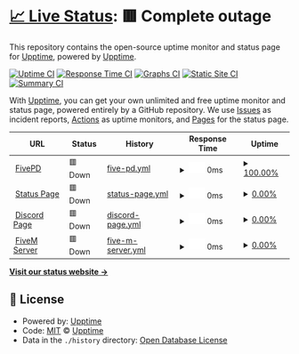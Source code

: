 # [📈 Live Status](https://status.fivepdcommunity.com): <!--live status--> **🟥 Complete outage**

This repository contains the open-source uptime monitor and status page for [Upptime](https://upptime.js.org), powered by [Upptime](https://github.com/upptime/upptime).

[![Uptime CI](https://github.com/upptime/upptime/workflows/Uptime%20CI/badge.svg)](https://github.com/upptime/upptime/actions?query=workflow%3A%22Uptime+CI%22)
[![Response Time CI](https://github.com/upptime/upptime/workflows/Response%20Time%20CI/badge.svg)](https://github.com/upptime/upptime/actions?query=workflow%3A%22Response+Time+CI%22)
[![Graphs CI](https://github.com/upptime/upptime/workflows/Graphs%20CI/badge.svg)](https://github.com/upptime/upptime/actions?query=workflow%3A%22Graphs+CI%22)
[![Static Site CI](https://github.com/upptime/upptime/workflows/Static%20Site%20CI/badge.svg)](https://github.com/upptime/upptime/actions?query=workflow%3A%22Static+Site+CI%22)
[![Summary CI](https://github.com/upptime/upptime/workflows/Summary%20CI/badge.svg)](https://github.com/upptime/upptime/actions?query=workflow%3A%22Summary+CI%22)

With [Upptime](https://upptime.js.org), you can get your own unlimited and free uptime monitor and status page, powered entirely by a GitHub repository. We use [Issues](https://github.com/upptime/upptime/issues) as incident reports, [Actions](https://github.com/upptime/upptime/actions) as uptime monitors, and [Pages](https://status.fivepdcommunity.com) for the status page.

<!--start: status pages-->
<!-- This summary is generated by Upptime (https://github.com/upptime/upptime) -->
<!-- Do not edit this manually, your changes will be overwritten -->
<!-- prettier-ignore -->
| URL | Status | History | Response Time | Uptime |
| --- | ------ | ------- | ------------- | ------ |
| <img alt="" src="https://icons.duckduckgo.com/ip3/www.fivepdcommunity.com.ico" height="13"> [FivePD](https://www.fivepdcommunity.com) | 🟥 Down | [five-pd.yml](https://github.com/ryanpfister/FivePD/commits/HEAD/history/five-pd.yml) | <details><summary><img alt="Response time graph" src="./graphs/five-pd/response-time-week.png" height="20"> 0ms</summary><br><a href="https://status.fivepdcommunity.com/history/five-pd"><img alt="Response time 0" src="https://img.shields.io/endpoint?url=https%3A%2F%2Fraw.githubusercontent.com%2Fryanpfister%2FFivePD%2FHEAD%2Fapi%2Ffive-pd%2Fresponse-time.json"></a><br><a href="https://status.fivepdcommunity.com/history/five-pd"><img alt="24-hour response time 0" src="https://img.shields.io/endpoint?url=https%3A%2F%2Fraw.githubusercontent.com%2Fryanpfister%2FFivePD%2FHEAD%2Fapi%2Ffive-pd%2Fresponse-time-day.json"></a><br><a href="https://status.fivepdcommunity.com/history/five-pd"><img alt="7-day response time 0" src="https://img.shields.io/endpoint?url=https%3A%2F%2Fraw.githubusercontent.com%2Fryanpfister%2FFivePD%2FHEAD%2Fapi%2Ffive-pd%2Fresponse-time-week.json"></a><br><a href="https://status.fivepdcommunity.com/history/five-pd"><img alt="30-day response time 0" src="https://img.shields.io/endpoint?url=https%3A%2F%2Fraw.githubusercontent.com%2Fryanpfister%2FFivePD%2FHEAD%2Fapi%2Ffive-pd%2Fresponse-time-month.json"></a><br><a href="https://status.fivepdcommunity.com/history/five-pd"><img alt="1-year response time 0" src="https://img.shields.io/endpoint?url=https%3A%2F%2Fraw.githubusercontent.com%2Fryanpfister%2FFivePD%2FHEAD%2Fapi%2Ffive-pd%2Fresponse-time-year.json"></a></details> | <details><summary><a href="https://status.fivepdcommunity.com/history/five-pd">100.00%</a></summary><a href="https://status.fivepdcommunity.com/history/five-pd"><img alt="All-time uptime 100.00%" src="https://img.shields.io/endpoint?url=https%3A%2F%2Fraw.githubusercontent.com%2Fryanpfister%2FFivePD%2FHEAD%2Fapi%2Ffive-pd%2Fuptime.json"></a><br><a href="https://status.fivepdcommunity.com/history/five-pd"><img alt="24-hour uptime 100.00%" src="https://img.shields.io/endpoint?url=https%3A%2F%2Fraw.githubusercontent.com%2Fryanpfister%2FFivePD%2FHEAD%2Fapi%2Ffive-pd%2Fuptime-day.json"></a><br><a href="https://status.fivepdcommunity.com/history/five-pd"><img alt="7-day uptime 100.00%" src="https://img.shields.io/endpoint?url=https%3A%2F%2Fraw.githubusercontent.com%2Fryanpfister%2FFivePD%2FHEAD%2Fapi%2Ffive-pd%2Fuptime-week.json"></a><br><a href="https://status.fivepdcommunity.com/history/five-pd"><img alt="30-day uptime 100.00%" src="https://img.shields.io/endpoint?url=https%3A%2F%2Fraw.githubusercontent.com%2Fryanpfister%2FFivePD%2FHEAD%2Fapi%2Ffive-pd%2Fuptime-month.json"></a><br><a href="https://status.fivepdcommunity.com/history/five-pd"><img alt="1-year uptime 100.00%" src="https://img.shields.io/endpoint?url=https%3A%2F%2Fraw.githubusercontent.com%2Fryanpfister%2FFivePD%2FHEAD%2Fapi%2Ffive-pd%2Fuptime-year.json"></a></details>
| <img alt="" src="https://icons.duckduckgo.com/ip3/status.fivepdcommunity.com.ico" height="13"> [Status Page](https://status.fivepdcommunity.com) | 🟥 Down | [status-page.yml](https://github.com/ryanpfister/FivePD/commits/HEAD/history/status-page.yml) | <details><summary><img alt="Response time graph" src="./graphs/status-page/response-time-week.png" height="20"> 0ms</summary><br><a href="https://status.fivepdcommunity.com/history/status-page"><img alt="Response time 261" src="https://img.shields.io/endpoint?url=https%3A%2F%2Fraw.githubusercontent.com%2Fryanpfister%2FFivePD%2FHEAD%2Fapi%2Fstatus-page%2Fresponse-time.json"></a><br><a href="https://status.fivepdcommunity.com/history/status-page"><img alt="24-hour response time 0" src="https://img.shields.io/endpoint?url=https%3A%2F%2Fraw.githubusercontent.com%2Fryanpfister%2FFivePD%2FHEAD%2Fapi%2Fstatus-page%2Fresponse-time-day.json"></a><br><a href="https://status.fivepdcommunity.com/history/status-page"><img alt="7-day response time 0" src="https://img.shields.io/endpoint?url=https%3A%2F%2Fraw.githubusercontent.com%2Fryanpfister%2FFivePD%2FHEAD%2Fapi%2Fstatus-page%2Fresponse-time-week.json"></a><br><a href="https://status.fivepdcommunity.com/history/status-page"><img alt="30-day response time 0" src="https://img.shields.io/endpoint?url=https%3A%2F%2Fraw.githubusercontent.com%2Fryanpfister%2FFivePD%2FHEAD%2Fapi%2Fstatus-page%2Fresponse-time-month.json"></a><br><a href="https://status.fivepdcommunity.com/history/status-page"><img alt="1-year response time 0" src="https://img.shields.io/endpoint?url=https%3A%2F%2Fraw.githubusercontent.com%2Fryanpfister%2FFivePD%2FHEAD%2Fapi%2Fstatus-page%2Fresponse-time-year.json"></a></details> | <details><summary><a href="https://status.fivepdcommunity.com/history/status-page">0.00%</a></summary><a href="https://status.fivepdcommunity.com/history/status-page"><img alt="All-time uptime 44.19%" src="https://img.shields.io/endpoint?url=https%3A%2F%2Fraw.githubusercontent.com%2Fryanpfister%2FFivePD%2FHEAD%2Fapi%2Fstatus-page%2Fuptime.json"></a><br><a href="https://status.fivepdcommunity.com/history/status-page"><img alt="24-hour uptime 0.00%" src="https://img.shields.io/endpoint?url=https%3A%2F%2Fraw.githubusercontent.com%2Fryanpfister%2FFivePD%2FHEAD%2Fapi%2Fstatus-page%2Fuptime-day.json"></a><br><a href="https://status.fivepdcommunity.com/history/status-page"><img alt="7-day uptime 0.00%" src="https://img.shields.io/endpoint?url=https%3A%2F%2Fraw.githubusercontent.com%2Fryanpfister%2FFivePD%2FHEAD%2Fapi%2Fstatus-page%2Fuptime-week.json"></a><br><a href="https://status.fivepdcommunity.com/history/status-page"><img alt="30-day uptime 0.00%" src="https://img.shields.io/endpoint?url=https%3A%2F%2Fraw.githubusercontent.com%2Fryanpfister%2FFivePD%2FHEAD%2Fapi%2Fstatus-page%2Fuptime-month.json"></a><br><a href="https://status.fivepdcommunity.com/history/status-page"><img alt="1-year uptime 0.00%" src="https://img.shields.io/endpoint?url=https%3A%2F%2Fraw.githubusercontent.com%2Fryanpfister%2FFivePD%2FHEAD%2Fapi%2Fstatus-page%2Fuptime-year.json"></a></details>
| <img alt="" src="https://icons.duckduckgo.com/ip3/status.fivepdcommunity.com.ico" height="13"> [Discord Page](https://status.fivepdcommunity.com) | 🟥 Down | [discord-page.yml](https://github.com/ryanpfister/FivePD/commits/HEAD/history/discord-page.yml) | <details><summary><img alt="Response time graph" src="./graphs/discord-page/response-time-week.png" height="20"> 0ms</summary><br><a href="https://status.fivepdcommunity.com/history/discord-page"><img alt="Response time 113" src="https://img.shields.io/endpoint?url=https%3A%2F%2Fraw.githubusercontent.com%2Fryanpfister%2FFivePD%2FHEAD%2Fapi%2Fdiscord-page%2Fresponse-time.json"></a><br><a href="https://status.fivepdcommunity.com/history/discord-page"><img alt="24-hour response time 0" src="https://img.shields.io/endpoint?url=https%3A%2F%2Fraw.githubusercontent.com%2Fryanpfister%2FFivePD%2FHEAD%2Fapi%2Fdiscord-page%2Fresponse-time-day.json"></a><br><a href="https://status.fivepdcommunity.com/history/discord-page"><img alt="7-day response time 0" src="https://img.shields.io/endpoint?url=https%3A%2F%2Fraw.githubusercontent.com%2Fryanpfister%2FFivePD%2FHEAD%2Fapi%2Fdiscord-page%2Fresponse-time-week.json"></a><br><a href="https://status.fivepdcommunity.com/history/discord-page"><img alt="30-day response time 0" src="https://img.shields.io/endpoint?url=https%3A%2F%2Fraw.githubusercontent.com%2Fryanpfister%2FFivePD%2FHEAD%2Fapi%2Fdiscord-page%2Fresponse-time-month.json"></a><br><a href="https://status.fivepdcommunity.com/history/discord-page"><img alt="1-year response time 0" src="https://img.shields.io/endpoint?url=https%3A%2F%2Fraw.githubusercontent.com%2Fryanpfister%2FFivePD%2FHEAD%2Fapi%2Fdiscord-page%2Fresponse-time-year.json"></a></details> | <details><summary><a href="https://status.fivepdcommunity.com/history/discord-page">0.00%</a></summary><a href="https://status.fivepdcommunity.com/history/discord-page"><img alt="All-time uptime 44.19%" src="https://img.shields.io/endpoint?url=https%3A%2F%2Fraw.githubusercontent.com%2Fryanpfister%2FFivePD%2FHEAD%2Fapi%2Fdiscord-page%2Fuptime.json"></a><br><a href="https://status.fivepdcommunity.com/history/discord-page"><img alt="24-hour uptime 0.00%" src="https://img.shields.io/endpoint?url=https%3A%2F%2Fraw.githubusercontent.com%2Fryanpfister%2FFivePD%2FHEAD%2Fapi%2Fdiscord-page%2Fuptime-day.json"></a><br><a href="https://status.fivepdcommunity.com/history/discord-page"><img alt="7-day uptime 0.00%" src="https://img.shields.io/endpoint?url=https%3A%2F%2Fraw.githubusercontent.com%2Fryanpfister%2FFivePD%2FHEAD%2Fapi%2Fdiscord-page%2Fuptime-week.json"></a><br><a href="https://status.fivepdcommunity.com/history/discord-page"><img alt="30-day uptime 0.00%" src="https://img.shields.io/endpoint?url=https%3A%2F%2Fraw.githubusercontent.com%2Fryanpfister%2FFivePD%2FHEAD%2Fapi%2Fdiscord-page%2Fuptime-month.json"></a><br><a href="https://status.fivepdcommunity.com/history/discord-page"><img alt="1-year uptime 0.00%" src="https://img.shields.io/endpoint?url=https%3A%2F%2Fraw.githubusercontent.com%2Fryanpfister%2FFivePD%2FHEAD%2Fapi%2Fdiscord-page%2Fuptime-year.json"></a></details>
| <img alt="" src="https://icons.duckduckgo.com/ip3/fivepdcommunity.com.ico" height="13"> [FiveM Server](https://fivepdcommunity.com) | 🟥 Down | [five-m-server.yml](https://github.com/ryanpfister/FivePD/commits/HEAD/history/five-m-server.yml) | <details><summary><img alt="Response time graph" src="./graphs/five-m-server/response-time-week.png" height="20"> 0ms</summary><br><a href="https://status.fivepdcommunity.com/history/five-m-server"><img alt="Response time 0" src="https://img.shields.io/endpoint?url=https%3A%2F%2Fraw.githubusercontent.com%2Fryanpfister%2FFivePD%2FHEAD%2Fapi%2Ffive-m-server%2Fresponse-time.json"></a><br><a href="https://status.fivepdcommunity.com/history/five-m-server"><img alt="24-hour response time 0" src="https://img.shields.io/endpoint?url=https%3A%2F%2Fraw.githubusercontent.com%2Fryanpfister%2FFivePD%2FHEAD%2Fapi%2Ffive-m-server%2Fresponse-time-day.json"></a><br><a href="https://status.fivepdcommunity.com/history/five-m-server"><img alt="7-day response time 0" src="https://img.shields.io/endpoint?url=https%3A%2F%2Fraw.githubusercontent.com%2Fryanpfister%2FFivePD%2FHEAD%2Fapi%2Ffive-m-server%2Fresponse-time-week.json"></a><br><a href="https://status.fivepdcommunity.com/history/five-m-server"><img alt="30-day response time 0" src="https://img.shields.io/endpoint?url=https%3A%2F%2Fraw.githubusercontent.com%2Fryanpfister%2FFivePD%2FHEAD%2Fapi%2Ffive-m-server%2Fresponse-time-month.json"></a><br><a href="https://status.fivepdcommunity.com/history/five-m-server"><img alt="1-year response time 0" src="https://img.shields.io/endpoint?url=https%3A%2F%2Fraw.githubusercontent.com%2Fryanpfister%2FFivePD%2FHEAD%2Fapi%2Ffive-m-server%2Fresponse-time-year.json"></a></details> | <details><summary><a href="https://status.fivepdcommunity.com/history/five-m-server">0.00%</a></summary><a href="https://status.fivepdcommunity.com/history/five-m-server"><img alt="All-time uptime 3.38%" src="https://img.shields.io/endpoint?url=https%3A%2F%2Fraw.githubusercontent.com%2Fryanpfister%2FFivePD%2FHEAD%2Fapi%2Ffive-m-server%2Fuptime.json"></a><br><a href="https://status.fivepdcommunity.com/history/five-m-server"><img alt="24-hour uptime 0.00%" src="https://img.shields.io/endpoint?url=https%3A%2F%2Fraw.githubusercontent.com%2Fryanpfister%2FFivePD%2FHEAD%2Fapi%2Ffive-m-server%2Fuptime-day.json"></a><br><a href="https://status.fivepdcommunity.com/history/five-m-server"><img alt="7-day uptime 0.00%" src="https://img.shields.io/endpoint?url=https%3A%2F%2Fraw.githubusercontent.com%2Fryanpfister%2FFivePD%2FHEAD%2Fapi%2Ffive-m-server%2Fuptime-week.json"></a><br><a href="https://status.fivepdcommunity.com/history/five-m-server"><img alt="30-day uptime 0.00%" src="https://img.shields.io/endpoint?url=https%3A%2F%2Fraw.githubusercontent.com%2Fryanpfister%2FFivePD%2FHEAD%2Fapi%2Ffive-m-server%2Fuptime-month.json"></a><br><a href="https://status.fivepdcommunity.com/history/five-m-server"><img alt="1-year uptime 0.00%" src="https://img.shields.io/endpoint?url=https%3A%2F%2Fraw.githubusercontent.com%2Fryanpfister%2FFivePD%2FHEAD%2Fapi%2Ffive-m-server%2Fuptime-year.json"></a></details>

<!--end: status pages-->

[**Visit our status website →**](https://status.fivepdcommunity.com)

## 📄 License

- Powered by: [Upptime](https://github.com/upptime/upptime)
- Code: [MIT](./LICENSE) © [Upptime](https://upptime.js.org)
- Data in the `./history` directory: [Open Database License](https://opendatacommons.org/licenses/odbl/1-0/)
